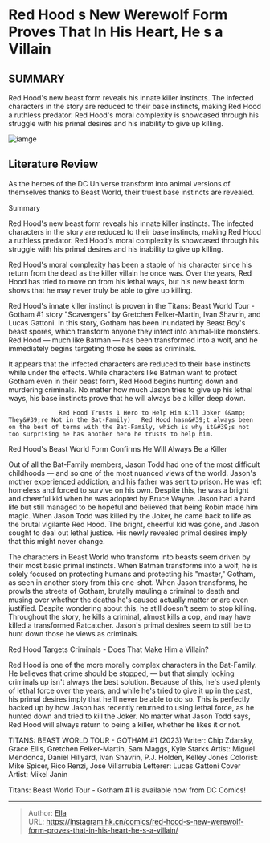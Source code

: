 # Red Hood s New Werewolf Form Proves That In His Heart, He s a Villain


## SUMMARY 



  Red Hood&#39;s new beast form reveals his innate killer instincts.   The infected characters in the story are reduced to their base instincts, making Red Hood a ruthless predator.   Red Hood&#39;s moral complexity is showcased through his struggle with his primal desires and his inability to give up killing.  

![iamge](https://static1.srcdn.com/wordpress/wp-content/uploads/2023/09/red-hood-gotham-war-dc.jpg)

## Literature Review

As the heroes of the DC Universe transform into animal versions of themselves thanks to Beast World, their truest base instincts are revealed.





Summary

  Red Hood&#39;s new beast form reveals his innate killer instincts.   The infected characters in the story are reduced to their base instincts, making Red Hood a ruthless predator.   Red Hood&#39;s moral complexity is showcased through his struggle with his primal desires and his inability to give up killing.  







Red Hood&#39;s moral complexity has been a staple of his character since his return from the dead as the killer villain he once was. Over the years, Red Hood has tried to move on from his lethal ways, but his new beast form shows that he may never truly be able to give up killing.

Red Hood&#39;s innate killer instinct is proven in the Titans: Beast World Tour - Gotham #1 story &#34;Scavengers&#34; by Gretchen Felker-Martin, Ivan Shavrin, and Lucas Gattoni. In this story, Gotham has been inundated by Beast Boy&#39;s beast spores, which transform anyone they infect into animal-like monsters. Red Hood — much like Batman — has been transformed into a wolf, and he immediately begins targeting those he sees as criminals.

          

It appears that the infected characters are reduced to their base instincts while under the effects. While characters like Batman want to protect Gotham even in their beast form, Red Hood begins hunting down and murdering criminals. No matter how much Jason tries to give up his lethal ways, his base instincts prove that he will always be a killer deep down.




                  Red Hood Trusts 1 Hero to Help Him Kill Joker (&amp; They&#39;re Not in the Bat-Family)   Red Hood hasn&#39;t always been on the best of terms with the Bat-Family, which is why it&#39;s not too surprising he has another hero he trusts to help him.   


 Red Hood&#39;s Beast World Form Confirms He Will Always Be a Killer 
          

Out of all the Bat-Family members, Jason Todd had one of the most difficult childhoods — and so one of the most nuanced views of the world. Jason&#39;s mother experienced addiction, and his father was sent to prison. He was left homeless and forced to survive on his own. Despite this, he was a bright and cheerful kid when he was adopted by Bruce Wayne. Jason had a hard life but still managed to be hopeful and believed that being Robin made him magic. When Jason Todd was killed by the Joker, he came back to life as the brutal vigilante Red Hood. The bright, cheerful kid was gone, and Jason sought to deal out lethal justice. His newly revealed primal desires imply that this might never change.




The characters in Beast World who transform into beasts seem driven by their most basic primal instincts. When Batman transforms into a wolf, he is solely focused on protecting humans and protecting his &#34;master,&#34; Gotham, as seen in another story from this one-shot. When Jason transforms, he prowls the streets of Gotham, brutally mauling a criminal to death and musing over whether the deaths he&#39;s caused actually matter or are even justified. Despite wondering about this, he still doesn&#39;t seem to stop killing. Throughout the story, he kills a criminal, almost kills a cop, and may have killed a transformed Ratcatcher. Jason&#39;s primal desires seem to still be to hunt down those he views as criminals.



 Red Hood Targets Criminals - Does That Make Him a Villain? 
          

Red Hood is one of the more morally complex characters in the Bat-Family. He believes that crime should be stopped, — but that simply locking criminals up isn&#39;t always the best solution. Because of this, he&#39;s used plenty of lethal force over the years, and while he&#39;s tried to give it up in the past, his primal desires imply that he&#39;ll never be able to do so. This is perfectly backed up by how Jason has recently returned to using lethal force, as he hunted down and tried to kill the Joker. No matter what Jason Todd says, Red Hood will always return to being a killer, whether he likes it or not.




 TITANS: BEAST WORLD TOUR - GOTHAM #1 (2023)                  Writer: Chip Zdarsky, Grace Ellis, Gretchen Felker-Martin, Sam Maggs, Kyle Starks   Artist: Miguel Mendonca, Daniel Hillyard, Ivan Shavrin, P.J. Holden, Kelley Jones   Colorist: Mike Spicer, Rico Renzi, José Villarrubia   Letterer: Lucas Gattoni   Cover Artist: Mikel Janín      





Titans: Beast World Tour - Gotham #1 is available now from DC Comics!





---

> Author: [Ella](https://instagram.hk.cn/)  
> URL: https://instagram.hk.cn/comics/red-hood-s-new-werewolf-form-proves-that-in-his-heart-he-s-a-villain/  

